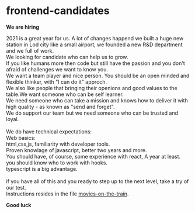 # frontend-candidates

**We are hiring**

2021 is a great year for us. A lot of changes happend we built a huge new station in Lod city like a small airport, we founded a new R&D department and we full of work.<br />
We looking for candidate who can help us to grow.<br />
If you like humans more then code but still have the passion and you don't afraid of challenges we want to know you.<br />
We want a team player and nice person. You should be an open minded and flexible thinker, with "I can do it" approch.<br />
We also like people that bringing their openions and good values to the table.We want someone who can be self learner.<br />
We need someone who can take a mission and knows how to deliver it with high quality - as known as "send and forget".<br />
We do support our team but we need someone who can be trusted and loyal.<br />
<br />
We do have technical expectations:<br />
Web basics:<br />
html,css,js, familiarity with developer tools.<br />
Proven knowlage of javascript, better two years and more.<br />
You should have, of course, some experience with react, A year at least. you should know who to work with hooks.<br />
typescript is a big advantage.<br />
<br />
if you have all of this and you ready to step up to the next level, take a try of our test.<br />
Instructions resides in the file [movies-on-the-train](https://github.com/rail-il/frontend-candidates/blob/master/movies-on-the-train).

**Good luck**
